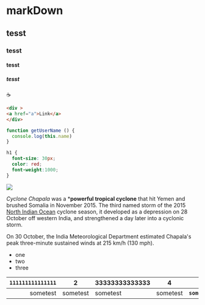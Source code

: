 # markDown
## tesst
### tesst
#### tesst
##### tesst
:coffee:
```html
<div >
<a href="a">Link</a>
</div>
```
```js
function getUserName () {
  console.log(this.name)
}
```
```css
h1 {
  font-size: 30px;
  color: red;
  font-weight:1000;
}
```

![](https://image.shutterstock.com/image-photo/bright-spring-view-cameo-island-260nw-1048185397.jpg)

_Cyclone Chapala_ was a ***powerful tropical cyclone** that hit Yemen and brushed Somalia in November 2015. The third named storm of the 2015 [North Indian Ocean](https://en.wikipedia.org/wiki/2020_North_Indian_Ocean_cyclone_season) cyclone season, it developed as a depression on 28 October off western India, and strengthened a day later into a cyclonic storm. 

On 30 October, the India Meteorological Department estimated Chapala's peak three-minute sustained winds at 215 km/h (130 mph).
* one
* two
* three

|**`111111111111111`**|2|33333333333333|4|5|6|7|
|-:|-|-|-|-|-|-|
|sometest|sometest|sometest|sometest|**`sometest`**|sometest|sometest|
